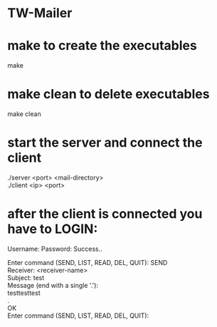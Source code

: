 # TW-Mailer

# make to create the executables
make

# make clean to delete executables
make clean

# start the server and connect the client
./server &lt;port&gt; &lt;mail-directory&gt;<br>
./client &lt;ip&gt; &lt;port&gt;

# after the client is connected you have to LOGIN:
Username:
Password:
Success..

Enter command (SEND, LIST, READ, DEL, QUIT): SEND <br>
Receiver: &lt;receiver-name&gt;<br>
Subject: test<br>
Message (end with a single '.'): <br>
testtesttest<br>
.<br>
OK<br>
Enter command (SEND, LIST, READ, DEL, QUIT):